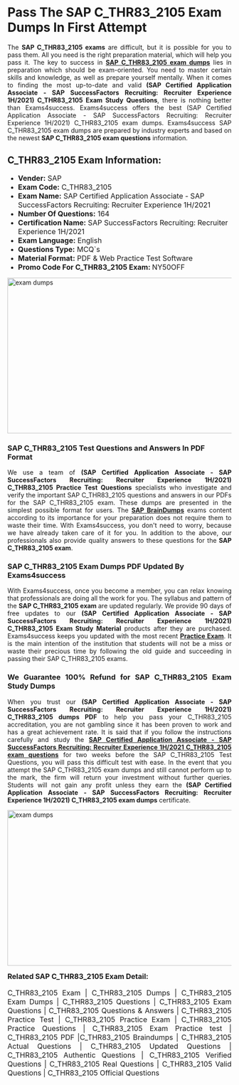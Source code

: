 <h1><strong><strong>Pass The SAP C_THR83_2105 Exam Dumps In First Attempt</strong></strong></h1> <p style="text-align:justify">The <strong>SAP C_THR83_2105 exams</strong> are difficult, but it is possible for you to pass them. All you need is the right preparation material, which will help you pass it. The key to success in <a href="https://www.exams4success.com/sap/c_thr83_2105-pdf-exam-dumps"><strong>SAP C_THR83_2105 exam dumps</strong></a> lies in preparation which should be exam-oriented. You need to master certain skills and knowledge, as well as prepare yourself mentally. When it comes to finding the most up-to-date and valid <strong>(SAP Certified Application Associate - SAP SuccessFactors Recruiting: Recruiter Experience 1H/2021) C_THR83_2105 Exam Study Questions</strong>, there is nothing better than Exams4success. Exams4success offers the best (SAP Certified Application Associate - SAP SuccessFactors Recruiting: Recruiter Experience 1H/2021) C_THR83_2105 exam dumps. Exams4success SAP C_THR83_2105 exam dumps are prepared by industry experts and based on the newest <strong>SAP C_THR83_2105 exam questions</strong> information.</p> <h2><strong><strong>C_THR83_2105 Exam Information:</strong></strong></h2> <ul> <li><span style="font-size:16px"><strong>Vender:</strong> SAP</span></li> <li><span style="font-size:16px"><strong>Exam Code:</strong> C_THR83_2105</span></li> <li><span style="font-size:16px"><strong>Exam Name:</strong> SAP Certified Application Associate - SAP SuccessFactors Recruiting: Recruiter Experience 1H/2021</span></li> <li><span style="font-size:16px"><strong>Number Of Questions:</strong> 164</span></li> <li><span style="font-size:16px"><strong>Certification Name:</strong> SAP SuccessFactors Recruiting: Recruiter Experience 1H/2021</span></li> <li><span style="font-size:16px"><strong>Exam Language:</strong> English</span></li> <li><span style="font-size:16px"><strong>Questions Type:</strong> MCQ`s</span></li> <li><span style="font-size:16px"><strong>Material Format:</strong> PDF & Web Practice Test Software</span></li> <li><span style="font-size:16px"><strong>Promo Code For C_THR83_2105 Exam: </strong>NY50OFF</span></li> </ul> <p><a href="https://www.exams4success.com/sap/c_thr83_2105-pdf-exam-dumps" rel="no-follow"><img alt="exam dumps" src="https://www.certcollections.com/uploads/content/infrist1.png" style="height:350px; width:750px" /></a></p> <h3><strong>SAP C_THR83_2105 Test Questions and Answers In PDF Format</strong></h3> <p style="text-align:justify">We use a team of <strong>(SAP Certified Application Associate - SAP SuccessFactors Recruiting: Recruiter Experience 1H/2021) C_THR83_2105 Practice Test Questions</strong> specialists who investigate and verify the important SAP C_THR83_2105 questions and answers in our PDFs for the SAP C_THR83_2105 exam. These dumps are presented in the simplest possible format for users. The <a href="https://www.exams4success.com/sap-exam-dumps"><strong>SAP BrainDumps</strong></a> exams content according to its importance for your preparation does not require them to waste their time. With Exams4success, you don't need to worry, because we have already taken care of it for you. In addition to the above, our professionals also provide quality answers to these questions for the<strong> SAP C_THR83_2105 exam</strong>.</p> <h3><strong> SAP C_THR83_2105 Exam Dumps PDF Updated By Exams4success</strong></h3> <p style="text-align:justify">With Exams4success, once you become a member, you can relax knowing that professionals are doing all the work for you. The syllabus and pattern of the <strong>SAP C_THR83_2105 exam </strong>are updated regularly. We provide 90 days of free updates to our <strong>(SAP Certified Application Associate - SAP SuccessFactors Recruiting: Recruiter Experience 1H/2021) C_THR83_2105 Exam Study Material</strong> products after they are purchased. Exams4success keeps you updated with the most recent <a href="https://www.exams4success.com/"><strong>Practice Exam</strong></a>. It is the main intention of the institution that students will not be a miss or waste their precious time by following the old guide and succeeding in passing their SAP C_THR83_2105 exams.</p> <h3 style="text-align:justify"><strong>We Guarantee 100% Refund for SAP C_THR83_2105 Exam Study Dumps</strong></h3> <p style="text-align:justify">When you trust our <strong>(SAP Certified Application Associate - SAP SuccessFactors Recruiting: Recruiter Experience 1H/2021) C_THR83_2105 dumps PDF</strong> to help you pass your C_THR83_2105 accreditation, you are not gambling since it has been proven to work and has a great achievement rate. It is said that if you follow the instructions carefully and study the <a href="https://www.exams4success.com/sap/c_thr83_2105-pdf-exam-dumps"><strong>SAP Certified Application Associate - SAP SuccessFactors Recruiting: Recruiter Experience 1H/2021 C_THR83_2105 exam questions</strong></a> for two weeks before the SAP C_THR83_2105 Test Questions, you will pass this difficult test with ease. In the event that you attempt the SAP C_THR83_2105 exam dumps and still cannot perform up to the mark, the firm will return your investment without further queries. Students will not gain any profit unless they earn the <strong>(SAP Certified Application Associate - SAP SuccessFactors Recruiting: Recruiter Experience 1H/2021) C_THR83_2105 exam dumps</strong> certificate.</p> <p style="text-align:justify"><a href="https://www.exams4success.com/sap/c_thr83_2105-pdf-exam-dumps" rel="no-follow"><img alt="exam dumps" src="https://www.certcollections.com/uploads/content/free_demo1.png" style="height:350px; width:750px" /></a></p> <p style="text-align:justify"><span style="font-size:16px"><strong>Related SAP C_THR83_2105 Exam Detail:</strong></span><br /> <br /> <span style="font-size:16px">C_THR83_2105 Exam | C_THR83_2105 Dumps | C_THR83_2105 Exam Dumps | C_THR83_2105 Questions | C_THR83_2105 Exam Questions | C_THR83_2105 Questions & Answers | C_THR83_2105 Practice Test | C_THR83_2105 Practice Exam | C_THR83_2105 Practice Questions | C_THR83_2105 Exam Practice test | C_THR83_2105 PDF |C_THR83_2105 Braindumps | C_THR83_2105 Actual Questions | C_THR83_2105 Updated Questions | C_THR83_2105 Authentic Questions | C_THR83_2105 Verified Questions | C_THR83_2105 Real Questions | C_THR83_2105 Valid Questions | C_THR83_2105 Official Questions</span></p>
